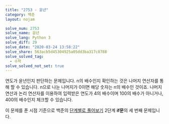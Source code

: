 ```yaml
---
title: "2753 - 윤년"
category: 백준
layout: nojam

solve_num: 2753
solve_name: 윤년
solve_lang: Python 3
solve_diff: 29
solve_date: "2020-03-24 13:58:22"
solve_share: 563acb5d45304925a05dd3ba317c8788
solve_solved_tag:
  - 수학
solve_solved_not_set: true
---
```


연도가 윤년인지 판단하는 문제입니다. n의 배수인지 확인하는 것은 나머지 연산자를 통해 할 수 있습니다. n으로 나눈 나머지가 0이면 해당 숫자는 n의 배수인 것이죠. 나머지 연산과 논리 연산자를 이용하여 입력받은 연도가 4의 배수이며 100의 배수가 아니거나, 400의 배수인지 체크할 수 있습니다.

이 문제를 푼 시점 기준으로 백준의 [단계별로 풀어보기](http://noj.am/p/s) 2단계 **if문**의 세 번째 문제입니다.
